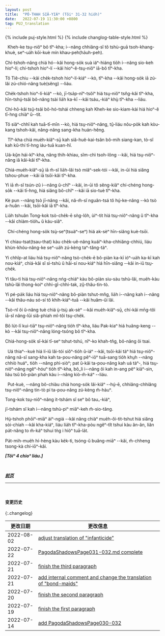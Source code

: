 ```yaml
---
layout: post
title:  "PÓ-THAH SIÂ-YIÁᴺ (Tŏiⁿ 31-32 hio̍h)"
date:   2022-07-19 11:30:00 +0800
tag: PUJ_translation
---
```


{% include puj-style.html %}
{% include changlog-table-style.html %}

<!-- The Hakka women do not bind their feet; they lead a vigorous physical life, working chiefly in the open air. -->
&nbsp;&nbsp;Kheh-ke tsṳ-niôⁿ bô tîⁿ-kha; i&#x002D;&#x002D;nâng chhiâng-sî tŏ tshù-guā tsoh-khang-khuè, seⁿ-ua̍h kōi-kuè mín khau-peh(ha̍uh-peh).
<!-- The better custom of these people influences those living on their borders, and the country women in their vicinity do not bind their feet. -->
Chí-tshoh-nâng chiá hó&#x002D;&#x002D;kâi hong-so̍k suà iáⁿ-hiáng tio̍h i&#x002D;&#x002D;nâng sio-keh hioⁿ-lí; chí-tshoh hioⁿ-lí &#x002D;&#x002D;kâi hioⁿ-ĕ-tsṳ-niôⁿ iā-bô tîⁿ-kha.
<!-- On their side of Tie Chiu, among those who live in hamlets and small villages, the custom is slowly dying out. -->
Tŏ Tiê-chiu &#x002D;&#x002D;kâi che̍k-tshoh hioⁿ-lí-kiáⁿ &#x002D;&#x002D;kò, tîⁿ-kha &#x002D;&#x002D;kâi hong-so̍k iā zú-lâi zú-chió-nâng tuè(sĕng) &#x002D;&#x002D;liáu.
<!-- In one cluster of hamlets where twenty years ago every girl's feet were bound, no one now binds a daughter's feet. -->
Che̍k-tshoh hioⁿ-lí-kiáⁿ &#x002D;&#x002D;kò, jī-tsa̍p-nîⁿ-tsôiⁿ hiá tsṳ-niôⁿ tsn̂g-kâi tîⁿ-kha, hīn-tshṳ́-tsăi bô-nâng tsài lia̍h ka-kī &#x002D;&#x002D;kâi tsáu₊-kiáⁿ khṳ̀ tîⁿ-kha &#x002D;&#x002D;liáu. 
<!-- This laxity is unfortunately confined to the country villages in the neighbourhood of the Hakkas. -->
Chí-hō-kâi tsṳ̆-tsăi bô-hó-tshái chheng kah Kheh-ke sio-kiam-kài hiá hioⁿ-ĕ tī-hng chiàⁿ ŭ&#x002D;&#x002D;tit.
<!-- In the cities and large towns, all women, except slaves and bond-servants, have deformed feet. -->
Tŏ siâⁿ-chhĭ kah tuā-tī-mīn &#x002D;&#x002D;kò, hiá tsṳ-niôⁿ-nâng, tṳ̂-liáu nôu-po̍k kah kòu-kang tshoh-kâi, nâng-nâng sang-kha huán-hêng.

<!-- Foot-binding is not so much a matter of class as of locality. -->
&nbsp;&nbsp;Tîⁿ-kha chiá mue̍h-kiăⁿ-sṳ̄ kah siă-huĕ-kai-tsân bô-mih siang-kan, tò-sĭ kah kŭ-thí tī-hng iáu-tuā kuan-hĭ.
<!-- Near the coast, even in the farmsteads and among the most indigent, every woman has bound feet. -->
Uá-kṳ̆n hái-kîⁿ-kha, nâng thih-khiau, sĭm-chì tsoh-lông &#x002D;&#x002D;kâi, hiá tsṳ-niôⁿ-nâng iā kâi-kâi tîⁿ-kha.
<!-- It is not a voucher for respectability, for the vilest are often bound-footed. -->
Chiá-mue̍h-kiăⁿ-sṳ̄ iā m̆-sĭ lia̍h-lâi tsò miâⁿ-sek-tói &#x002D;&#x002D;kâi,  in-ūi hiá siăng tshou-phue &#x002D;&#x002D;kâi iā tsōi-kâi tîⁿ-kha.
<!-- Neither is it a sign of wealth, for in those places where the custom prevails, the poorest follow it. -->
Yi iā m̆-sĭ tsún-zû i&#x002D;&#x002D;nâng ŭ-chîⁿ &#x002D;&#x002D;kâi, in-ūi tŏ sĕng-kiâⁿ chí-chéng hong-so̍k &#x002D;&#x002D;kâi tī-hng, hiá siăng bô-chîⁿ &#x002D;&#x002D;kâi iā sio-tuè tîⁿ-kha.
<!-- Inferior wives, unless they come as bond-maids into the household, are usually bound-footed women. -->
Kè pun &#x002D;&#x002D;nâng tsò jī-nâng &#x002D;&#x002D;kâi, nâ-m̆-sĭ nguân-tsá tŏ hṳ́-ke-nâng &#x002D;&#x002D;kò tsò a-huân &#x002D;&#x002D;kâi, tsōi-kâi iā tîⁿ-kha.
<!-- 注：“丫环” 在《菲尔德词典》中读 hia-huân，而译者处 “丫” 有俗读音 ia，现更改为文读音 a-huân 。 -->
<!-- Taking all China together, probably nine-tenths of the women have bound feet. -->
Lia̍h tshuân Tong-kok tsò-che̍k-ē sǹg-lo̍h, ùiⁿ-tit hiá tsṳ-niôⁿ-nâng ŭ tîⁿ-kha &#x002D;&#x002D;kâi chiàm-tio̍h⁎ ŭ káu-siâⁿ.

<!-- The evils that accrue from this custom are very great. -->
&nbsp;&nbsp;Chí-chéng hong-so̍k tsṳ̀-seⁿ(tsuàⁿ-seⁿ) hiá ak-sèⁿ hīn-siăng kuè-tsōi.
<!-- It makes cripples of nearly half the population, and adds immensely to the misery of the poverty-stricken multitudes. -->
Yi chiau-tsat(tsau-that) kàu che̍k-uê-nâng kuáiⁿ-kha-chhiăng-chhiú, liáu khùn-khóu-nâng-ke seⁿ-ua̍h zú-kèng taⁿ-tăng-tàⁿ.
<!-- It disables women from supporting themselves and from caring for their children, and is one of the causes of the great prevalence of infanticide. -->
Yi chhîp-at liáu hiá tsṳ-niôⁿ-nâng tsò-che̍k-ē bô-piàn ka-kī ióⁿ-ua̍h ka-kī kah nou-kiáⁿ, chiá-kâi sĭ sì-tshù ŭ hāi-sí nou-kiáⁿ hiá hīn-siăng &#x002D;&#x002D;kâi in-iû tsṳ-che̍k. 
<!-- It renders women too weak to keep their houses clean, and makes their homes filthy and cheerless. -->
Yi tău-tì hiá tsṳ-niôⁿ-nâng nńg-chiáⁿ kàu bô-piàn siu-sàu tshù-lăi, mue̍h-kàu tshù-lăi thong-koiⁿ chhi-gî-chhi-tak, zṳ̂-thâu-tin-tò.
<!-- It incapacitates woman for travelling, and keeps her and her thoughts in the narrowest of spheres. -->
Yi pé-pa̍k liáu hiá tsṳ-niôⁿ-nâng bô-piàn tshut-mn̂g, lia̍h i&#x002D;&#x002D;nâng kah i&#x002D;&#x002D;nâng &#x002D;&#x002D;kâi thâu-náu só-sí tŏ khih-kiáⁿ-tuā &#x002D;&#x002D;kâi huăm-ûi lăi.
<!-- Why any should follow so pernicious a practice is one of the mysteries of human perversity. -->
Tsò-nî ŏi ŭ-nâng tuè chiá ṳ̀-tsṳ̀ ak-sèⁿ &#x002D;&#x002D;kâi mue̍h-kiăⁿ-sṳ̄, chí-kâi mn̄g-tôi iā-sĭ nâng-lūi siâ-phiah mĭ-tôi tsṳ-che̍k. 
<!-- There is no law that women shall bind their feet, and the women of the imperial palace at Peking are all natural-footed. -->
Bô lu̍t-lī kui-tiāⁿ tsṳ-niôⁿ-nâng tio̍h tîⁿ-kha, liáu Pak-kiaⁿ hiá huâng-keng &#x002D;&#x002D;kò &#x002D;&#x002D;kâi tsṳ-niôⁿ-nâng lóng-tsóng bô tîⁿ-kha.
<!-- The origin of the custom is unknown lost in the mists of antiquity. -->
Chiá-hong-so̍k sĭ-kài tī-seⁿ tshut-tshú, nîⁿ-ko khah-tn̂g, bô-nâng ŏi tsai.

<!-- The only reason that I have heard in favour of it, aside from the common one that women would be laughed at and despised if their feet were like men's, was given me by a man, who said that it was necessary that women's feet should be bound, else they would be as strong as their husbands, and then they could not be kept in subjection by beating. -->
&nbsp;&nbsp;Uá thiaⁿ&#x002D;&#x002D;kuè hiá lí-iû lăi-tói siŏⁿ-tio̍h ŭ-iáⁿ &#x002D;&#x002D;kâi, tsōi-kâi tàⁿ hiá tsṳ-niôⁿ-nâng nâ-sĭ sang-kha kah ta-pou-nâng pêⁿ-iōⁿ tuā-sang tio̍h khṳh &#x002D;&#x002D;nâng chhiò huáⁿ₊ tio̍h &#x002D;&#x002D;nâng phì-siòⁿ; pat ŭ-kâi ta-pou-nâng kah uá tàⁿ-, hiá tsṳ-niôⁿ-nâng ngĕⁿ-hóuⁿ tio̍h tîⁿ-kha, bô_li i&#x002D;&#x002D;nâng ŏi kah in-ang pêⁿ kiāⁿ-sin, liáu tsŭ bô-piàn phah kàu i&#x002D;&#x002D;nâng kiò-m̆-káⁿ &#x002D;&#x002D;liáu.

<!-- But the men generally offer no greater opposition to a departure from the established fashion than do the women themselves. -->
&nbsp;&nbsp;Put-kuè, &#x002D;&#x002D;nâng bô-chiàu chiá hong-so̍k lâi-kiâⁿ &#x002D;&#x002D;hṳ́-ē, chhiâng-chhiâng tsṳ-niôⁿ-nâng tin-tò pí ta-pou-nâng zú-kèng m̆-hàuⁿ. 
<!-- For a Chinese woman the greatest of sorrows is that of having no sons; -->
Tong-kok tsṳ-niôⁿ-nâng it-tshám sĭ seⁿ bô tau₊-kiáⁿ,
<!-- the next to the greatest is that of being unlike her neighbours. -->
jī-tshám sĭ kah i&#x002D;&#x002D;nâng tshù-piⁿ miāⁿ-keh m̆-sio-tâng.
<!-- The smallest feet are made by those who determine to be elegant at any cost, and these draw their own foot-ligatures tighter than any one else would draw them. -->
Hṳ́-tshoh phōiⁿ-miāⁿ àiⁿ-ngiá &#x002D;&#x002D;kâi nâng chiàⁿ mue̍h-ŏi-tit-tshut hiá siăng sòi-chiah &#x002D;&#x002D;kâi kha-kiáⁿ, liáu lia̍h tîⁿ-kha-pòu ngĕⁿ-tît tshui kàu ân-ân, liân pa̍t-nâng to m̆-káⁿ tshui tǹg i hiòⁿ tuā-la̍t.
<!-- Religion is not the only sentiment which has its martyrs. -->
Pa̍t-mih-mue̍h hí-hèng kàu ke̍k-tì, tsóng-ŭ buâng-miāⁿ &#x002D;&#x002D;kâi, m̆-chheng tsong-kà chí-iōⁿ-kâi.
<br>

***[Tŏiⁿ 4 chioⁿ liáu.]***

<br>

***[前页](PagodaShadowsPage030.html)***
<!-- ***[后页](PagodaShadowsPage033.html)*** -->

---
<br>

#### 变更历史

{:.changelog}

| 更改日期 | 更改信息 |
| --- | --- |
| 2022-08-02 | <a href="https://github.com/DonAnthonyLee/DonAnthonyLee.github.io/commit/76a7c518a69ebe1321b7385398eea9a55413fcdf" target="_blank">adjust translation of "infanticide"</a> |
| 2022-07-22 | <a href="https://github.com/DonAnthonyLee/DonAnthonyLee.github.io/commit/832935404b5c15a5f76e1a38239f6f737bbd85d5" target="_blank">PagodaShadowsPage031-032.md complete</a> |
| 2022-07-21 | <a href="https://github.com/DonAnthonyLee/DonAnthonyLee.github.io/commit/a4c6ee45e44a1e21025563d7654e81d01cc11158" target="_blank">finish the third paragraph</a> |
| 2022-07-21 | <a href="https://github.com/DonAnthonyLee/DonAnthonyLee.github.io/commit/0b138ac98862d6867bd491a732902b54afb724dd" target="_blank">add internal comment and change the translation of "bond-maids"</a> |
| 2022-07-20 | <a href="https://github.com/DonAnthonyLee/DonAnthonyLee.github.io/commit/aa176f9e997a3e89e7f7e85e0cd4acf66f5425fd" target="_blank">finish the second paragraph</a> |
| 2022-07-19 | <a href="https://github.com/DonAnthonyLee/DonAnthonyLee.github.io/commit/afead2917d89a0bf618b4292211a2645a565eda9" target="_blank">finish the first paragraph</a> |
| 2022-07-14 | <a href="https://github.com/DonAnthonyLee/DonAnthonyLee.github.io/commit/6d02da4c3c0f148a7f157af3ea372779f07970ef" target="_blank">add PagodaShadowsPage030-032</a> |
